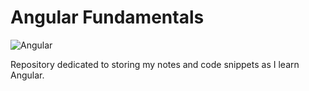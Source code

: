 # Angular Fundamentals

![Angular](https://img.shields.io/badge/Angular-DD0031?style=for-the-badge&logo=angular&logoColor=white)

Repository dedicated to storing my notes and code snippets as I learn Angular.
